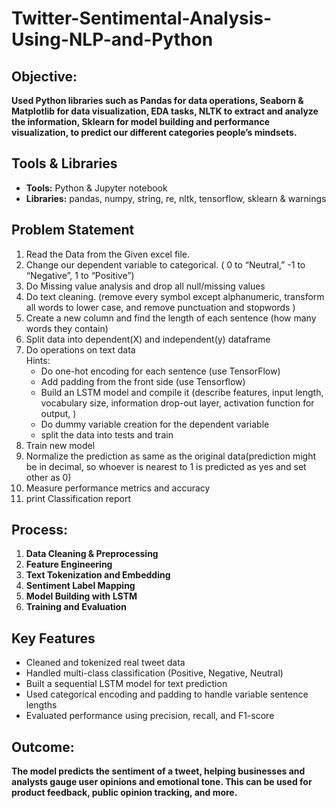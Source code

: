 # Twitter-Sentimental-Analysis-Using-NLP-and-Python

## Objective:
**Used Python libraries such as Pandas for data operations, Seaborn & Matplotlib for 
data visualization, EDA tasks, NLTK to extract and analyze the information, Sklearn for model 
building and performance visualization, to predict our different categories people’s mindsets.**

## Tools & Libraries
- **Tools:** Python & Jupyter notebook
- **Libraries:** pandas, numpy, string, re, nltk, tensorflow, sklearn & warnings 

## Problem Statement
1. Read the Data from the Given excel file. 
2. Change our dependent variable to categorical. ( 0 to “Neutral,” -1 to “Negative”, 1 to “Positive”)
3. Do Missing value analysis and drop all null/missing values 
4. Do text cleaning. (remove every symbol except alphanumeric, transform all words to lower case, and remove punctuation and stopwords )
5. Create a new column and find the length of each sentence (how many words they contain)
6. Split data into dependent(X) and independent(y) dataframe 
7. Do operations on text data  \
    Hints: 
    - Do one-hot encoding for each sentence (use TensorFlow) 
    - Add padding from the front side (use Tensorflow) 
    - Build an LSTM model and compile it (describe features, input length, vocabulary size,    information drop-out layer, activation function for output, ) 
    - Do dummy variable creation for the dependent variable 
    - split the data into tests and train  
8. Train new model 
9. Normalize the prediction as same as the original data(prediction might be in decimal, so whoever is nearest to 1 is predicted as yes and set other as 0) 
10. Measure performance metrics and accuracy 
11. print Classification report  

## Process:
1. **Data Cleaning & Preprocessing** 
2. **Feature Engineering** 
3. **Text Tokenization and Embedding**  
4. **Sentiment Label Mapping**  
5. **Model Building with LSTM**  
6. **Training and Evaluation**

## Key Features
- Cleaned and tokenized real tweet data
- Handled multi-class classification (Positive, Negative, Neutral)
- Built a sequential LSTM model for text prediction
- Used categorical encoding and padding to handle variable sentence lengths
- Evaluated performance using precision, recall, and F1-score

## Outcome:
**The model predicts the sentiment of a tweet, helping businesses and analysts gauge user opinions and emotional tone. This can be used for product feedback, public opinion tracking, and more.**
